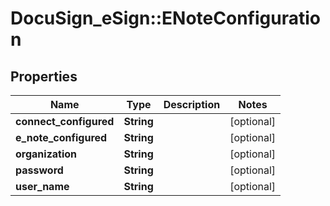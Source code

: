 # DocuSign_eSign::ENoteConfiguration

## Properties
Name | Type | Description | Notes
------------ | ------------- | ------------- | -------------
**connect_configured** | **String** |  | [optional] 
**e_note_configured** | **String** |  | [optional] 
**organization** | **String** |  | [optional] 
**password** | **String** |  | [optional] 
**user_name** | **String** |  | [optional] 


